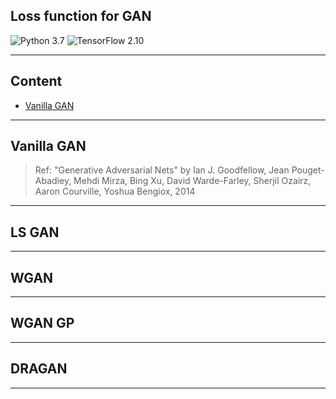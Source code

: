 ## Loss function for GAN 
![Python 3.7](https://img.shields.io/badge/python-3.7-green.svg?style=plastic)
![TensorFlow 2.10](https://img.shields.io/badge/tensorflow-2.10-green.svg?style=plastic) 

----  
## Content 
* [Vanilla GAN](https://github.com/RyanWu2233/SAGAN_CelebA/blob/master/Losses.md#vanilla-gan)  



----  
## Vanilla GAN  
> Ref: "Generative Adversarial Nets"  by Ian J. Goodfellow, Jean Pouget-Abadiey, Mehdi Mirza, Bing Xu, David Warde-Farley,
Sherjil Ozairz, Aaron Courville, Yoshua Bengiox, 2014  




----  
## LS GAN  

----  
## WGAN  


----
## WGAN GP


----
## DRAGAN  


----
## 





